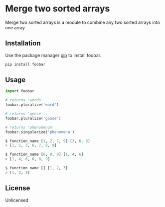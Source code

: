 # Merge two sorted arrays

Merge two sorted arrays is a module to combine any two sorted arrays into one array

## Installation

Use the package manager [pip](https://pip.pypa.io/en/stable/) to install foobar.

```bash
pip install foobar
```

## Usage

```python
import foobar

# returns 'words'
foobar.pluralize('word')

# returns 'geese'
foobar.pluralize('goose')

# returns 'phenomenon'
foobar.singularize('phenomena')

$ function_name [1, 2, 7, 9] [3, 6, 8]
> [1, 2, 3, 6, 7, 8, 9]

$ function_name [6, 8, 9] [1, 4, 6]
> [1, 4, 6, 6, 8, 9]

$ function_name [] [1, 2, 3]
> [1, 2, 3]
```

## License
Unlicensed